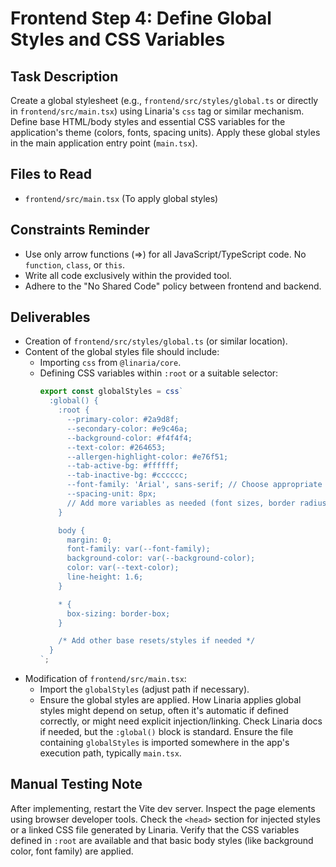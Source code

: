 # Frontend Step 4: Define Global Styles and CSS Variables

## Task Description
Create a global stylesheet (e.g., `frontend/src/styles/global.ts` or directly in `frontend/src/main.tsx`) using Linaria's `css` tag or similar mechanism. Define base HTML/body styles and essential CSS variables for the application's theme (colors, fonts, spacing units). Apply these global styles in the main application entry point (`main.tsx`).

## Files to Read
*   `frontend/src/main.tsx` (To apply global styles)

## Constraints Reminder
*   Use only arrow functions (=>) for all JavaScript/TypeScript code. No `function`, `class`, or `this`.
*   Write all code exclusively within the provided tool.
*   Adhere to the "No Shared Code" policy between frontend and backend.

## Deliverables
*   Creation of `frontend/src/styles/global.ts` (or similar location).
*   Content of the global styles file should include:
    *   Importing `css` from `@linaria/core`.
    *   Defining CSS variables within `:root` or a suitable selector:
        ```typescript
        export const globalStyles = css`
          :global() {
            :root {
              --primary-color: #2a9d8f;
              --secondary-color: #e9c46a;
              --background-color: #f4f4f4;
              --text-color: #264653;
              --allergen-highlight-color: #e76f51;
              --tab-active-bg: #ffffff;
              --tab-inactive-bg: #cccccc;
              --font-family: 'Arial', sans-serif; // Choose appropriate font
              --spacing-unit: 8px;
              // Add more variables as needed (font sizes, border radius etc.)
            }

            body {
              margin: 0;
              font-family: var(--font-family);
              background-color: var(--background-color);
              color: var(--text-color);
              line-height: 1.6;
            }

            * {
              box-sizing: border-box;
            }

            /* Add other base resets/styles if needed */
          }
        `;
        ```
*   Modification of `frontend/src/main.tsx`:
    *   Import the `globalStyles` (adjust path if necessary).
    *   Ensure the global styles are applied. How Linaria applies global styles might depend on setup, often it's automatic if defined correctly, or might need explicit injection/linking. Check Linaria docs if needed, but the `:global()` block is standard. Ensure the file containing `globalStyles` is imported somewhere in the app's execution path, typically `main.tsx`.

## Manual Testing Note
After implementing, restart the Vite dev server. Inspect the page elements using browser developer tools. Check the `<head>` section for injected styles or a linked CSS file generated by Linaria. Verify that the CSS variables defined in `:root` are available and that basic body styles (like background color, font family) are applied.